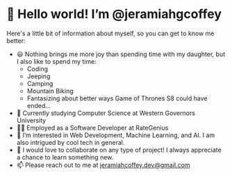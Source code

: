 # 👋 Hello world! I’m @jeramiahgcoffey

Here's a little bit of information about myself, so you can get to know me better:

- 😃 Nothing brings me more joy than spending time with my daughter, but I also like to spend my time:
    - Coding
    - Jeeping
    - Camping
    - Mountain Biking
    - Fantasizing about better ways Game of Thrones S8 could have ended...
- 🌱 Currently studying Computer Science at Western Governors University
- 👨‍💻 Employed as a Software Developer at RateGenius
- 👀 I’m interested in Web Development, Machine Learning, and AI. I am also intrigued by cool tech in general.
- 💞️ I would love to collaborate on any type of project! I always appreciate a chance to learn something new.
- 📫 Please reach out to me at jeramiahcoffey.dev@gmail.com

<!---
jeramiahgcoffey/jeramiahgcoffey is a ✨ special ✨ repository because its `README.md` (this file) appears on your GitHub profile.
You can click the Preview link to take a look at your changes.
--->
